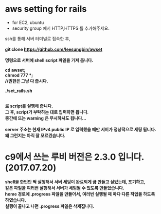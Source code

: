 # aws setting for rails
* for EC2, ubuntu
* security group 에서 HTTP,HTTPS 를 추가해주세요.

ssh를 통해 서버 터미널로 접속한 후,<br><br>
<strong>git clone https://github.com/leesungbin/awset<strong><br><br>
명령으로 서버에 shell script 파일을 가져 옵니다.

<strong>cd awset;</strong><br>
<strong>chmod 777 *;</strong><br>
//권한은 그냥 다 줍시다.

<strong>./set_rails.sh</strong><br><br>

로 script를 실행해 줍니다.<br>
그 후, script가 부탁하는 대로 입력하면 됩니다.<br>
중간에 뜨는 warning 은 무시하셔도 됩니다...<br>
<br>
server 주소는 현재 IPv4 public IP 로 입력했을 때만 서버가 정상적으로 세팅 됩니다.
왜 그런지는 아직 잘 모르겠습니다.

c9에서 쓰는 루비 버전은 2.3.0 입니다.(2017.07.20)
========================================================================
shell을 한번만 딱 실행해서 서버 세팅이 완료되게 끔 만들고 싶었는데, 포기하고,<br>
같은 파일을 여러번 실행해서 서버가 세팅될 수 있도록 만들었습니다.<br>
home 경로에 .progress 파일을 만들어서, 여러번 실행될 때 마다 다른 작업을 하도록 하였습니다.<br>
실행이 끝나고 나면 .progress 파일은 삭제집니다.
